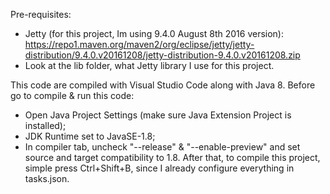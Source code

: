 Pre-requisites:
- Jetty (for this project, Im using 9.4.0 August 8th 2016 version): https://repo1.maven.org/maven2/org/eclipse/jetty/jetty-distribution/9.4.0.v20161208/jetty-distribution-9.4.0.v20161208.zip
- Look at the lib folder, what Jetty library I use for this project.

This code are compiled with Visual Studio Code along with Java 8. Before go to compile & run this code:
- Open Java Project Settings (make sure Java Extension Project is installed);
- JDK Runtime set to JavaSE-1.8;
- In compiler tab, uncheck "--release" & "--enable-preview" and set source and target compatibility to 1.8.
After that, to compile this project, simple press Ctrl+Shift+B, since I already configure everything in tasks.json.